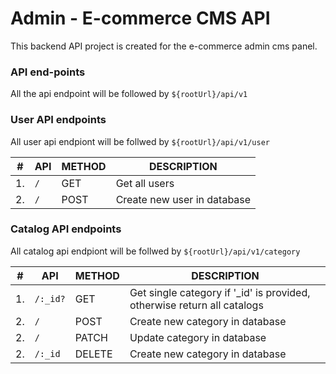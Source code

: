 # Admin - E-commerce CMS API

This backend API project is created for the e-commerce admin cms panel.

### API end-points

All the api endpoint will be followed by `${rootUrl}/api/v1`

### User API endpoints

All user api endpiont will be follwed by `${rootUrl}/api/v1/user`

| #   | API | METHOD | DESCRIPTION                 |
| --- | --- | ------ | --------------------------- |
| 1.  | `/` | GET    | Get all users               |
| 2.  | `/` | POST   | Create new user in database |

### Catalog API endpoints

All catalog api endpiont will be follwed by `${rootUrl}/api/v1/category`

| #   | API      | METHOD | DESCRIPTION                                                              |
| --- | -------- | ------ | ------------------------------------------------------------------------ |
| 1.  | `/:_id?` | GET    | Get single category if '\_id' is provided, otherwise return all catalogs |
| 2.  | `/`      | POST   | Create new category in database                                          |
| 2.  | `/`      | PATCH  | Update category in database                                              |
| 2.  | `/:_id`  | DELETE | Create new category in database                                          |
